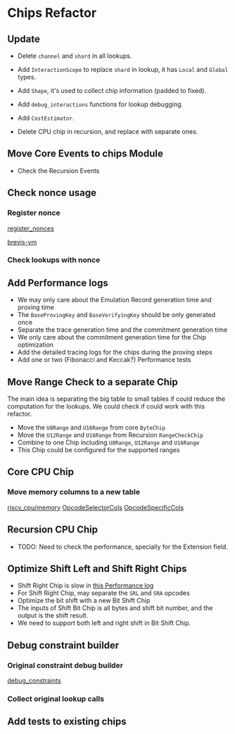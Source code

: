 # Chips Refactor

## Update

- Delete `channel` and `shard` in all lookups.

- Add `InteractionScope` to replace `shard` in lookup, it has `Local` and `Global` types.

- Add `Shape`, it's used to collect chip information (padded to fixed).

- Add `debug_interactions` functions for lookup debugging.

- Add `CostEstimator`.

- Delete CPU chip in recursion, and replace with separate ones.

## Move Core Events to chips Module

- Check the Recursion Events

## Check nonce usage

### Register nonce

[register_nonces](https://github.com/succinctlabs/sp1/blob/6512b56296c2c5e53b10cce1a741173a3d2dde68/crates/core/executor/src/record.rs#L388)

[brevis-vm](https://github.com/brevis-network/brevis-vm/blob/717dfce395f42a3930dd4d948b65eabd4488bf33/vm/src/emulator/riscv/record.rs#L178)

### Check lookups with nonce

## Add Performance logs

- We may only care about the Emulation Record generation time and proving time
- The `BaseProvingKey` and `BaseVerifyingKey` should be only generated once
- Separate the trace generation time and the commitment generation time
- We only care about the commitment generation time for the Chip optimization
- Add the detailed tracing logs for the chips during the proving steps
- Add one or two (Fibonacci and Keccak?) Performance tests

## Move Range Check to a separate Chip

The main idea is separating the big table to small tables if could reduce the computation for the lookups.
We could check if could work with this refactor.

- Move the `U8Range` and `U16Range` from core `ByteChip`
- Move the `U12Range` and `U16Range` from Recursion `RangeCheckChip`
- Combine to one Chip including `U8Range`, `U12Range` and `U16Range`
- This Chip could be configured for the supported ranges

## Core CPU Chip

### Move memory columns to a new table

[riscv_cpu/memory](https://github.com/brevis-network/brevis-vm/tree/717dfce395f42a3930dd4d948b65eabd4488bf33/vm/src/chips/chips/riscv_cpu/memory)
[OpcodeSelectorCols](https://github.com/brevis-network/brevis-vm/blob/717dfce395f42a3930dd4d948b65eabd4488bf33/vm/src/chips/chips/riscv_cpu/opcode_selector/columns.rs#L26)
[OpcodeSpecificCols](https://github.com/brevis-network/brevis-vm/blob/717dfce395f42a3930dd4d948b65eabd4488bf33/vm/src/chips/chips/riscv_cpu/opcode_specific/columns.rs#L17)

## Recursion CPU Chip

- TODO: Need to check the performance, specially for the Extension field.

## Optimize Shift Left and Shift Right Chips

- Shift Right Chip is slow in [this Performance log](https://docs.google.com/spreadsheets/d/1HLy4eEuBpLahA4ytpsuf_WKScU0mqO2lAflXL40aCbM/edit?gid=1203222635#gid=1203222635)
- For Shift Right Chip, may separate the `SRL` and `SRA` opcodes
- Optimize the bit shift with a new Bit Shift Chip
- The inputs of Shift Bit Chip is all bytes and shift bit number, and the output is the shift result.
- We need to support both left and right shift in Bit Shift Chip.

## Debug constraint builder

### Original constraint debug builder

[debug_constraints](https://github.com/succinctlabs/sp1/blob/6512b56296c2c5e53b10cce1a741173a3d2dde68/crates/stark/src/debug.rs#L25)

### Collect original lookup calls

## Add tests to existing chips

